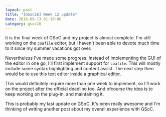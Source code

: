 ```yaml
---
layout: post
title: "[GSoC16] Week 12 update"
date: 2016-08-13 01:10:00
category: gsoc16
---
```


It is the final week of GSoC and my project is almost complete.
I'm still working on the `coafile` editor, but I haven't been able to devote much time to it since my summer vacations got over.

Nevertheless I've made some progress.
Instead of implementing the GUI of the editor in one go, I'll first implement support for `coafile`.
This will mostly include some syntax highlighting and content assist.
The next step then would be to use this text editor inside a graphical editor.

This would definitely require more than one week to implement, so I'll work on the project after the official deadline too.
And ofcourse the idea is to keep working on the plug-in, and maintaining it.

This is probably my last update on GSoC.
It's been really awesome and I'm thinking of writing another post about my overall experience with GSoC.
